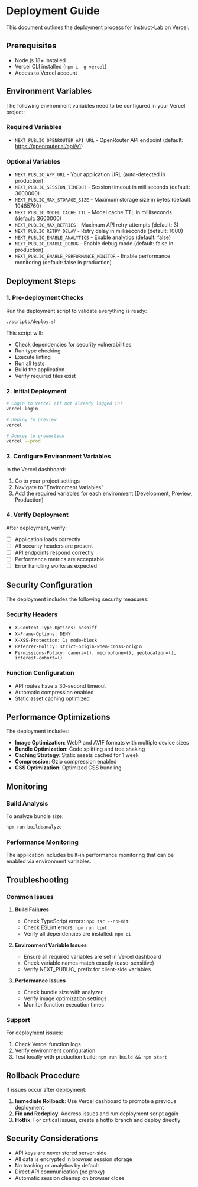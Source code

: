 # Deployment Guide

This document outlines the deployment process for Instruct-Lab on Vercel.

## Prerequisites

- Node.js 18+ installed
- Vercel CLI installed (`npm i -g vercel`)
- Access to Vercel account

## Environment Variables

The following environment variables need to be configured in your Vercel project:

### Required Variables
- `NEXT_PUBLIC_OPENROUTER_API_URL` - OpenRouter API endpoint (default: https://openrouter.ai/api/v1)

### Optional Variables
- `NEXT_PUBLIC_APP_URL` - Your application URL (auto-detected in production)
- `NEXT_PUBLIC_SESSION_TIMEOUT` - Session timeout in milliseconds (default: 3600000)
- `NEXT_PUBLIC_MAX_STORAGE_SIZE` - Maximum storage size in bytes (default: 10485760)
- `NEXT_PUBLIC_MODEL_CACHE_TTL` - Model cache TTL in milliseconds (default: 3600000)
- `NEXT_PUBLIC_MAX_RETRIES` - Maximum API retry attempts (default: 3)
- `NEXT_PUBLIC_RETRY_DELAY` - Retry delay in milliseconds (default: 1000)
- `NEXT_PUBLIC_ENABLE_ANALYTICS` - Enable analytics (default: false)
- `NEXT_PUBLIC_ENABLE_DEBUG` - Enable debug mode (default: false in production)
- `NEXT_PUBLIC_ENABLE_PERFORMANCE_MONITOR` - Enable performance monitoring (default: false in production)

## Deployment Steps

### 1. Pre-deployment Checks

Run the deployment script to validate everything is ready:

```bash
./scripts/deploy.sh
```

This script will:
- Check dependencies for security vulnerabilities
- Run type checking
- Execute linting
- Run all tests
- Build the application
- Verify required files exist

### 2. Initial Deployment

```bash
# Login to Vercel (if not already logged in)
vercel login

# Deploy to preview
vercel

# Deploy to production
vercel --prod
```

### 3. Configure Environment Variables

In the Vercel dashboard:

1. Go to your project settings
2. Navigate to "Environment Variables"
3. Add the required variables for each environment (Development, Preview, Production)

### 4. Verify Deployment

After deployment, verify:

- [ ] Application loads correctly
- [ ] All security headers are present
- [ ] API endpoints respond correctly
- [ ] Performance metrics are acceptable
- [ ] Error handling works as expected

## Security Configuration

The deployment includes the following security measures:

### Security Headers
- `X-Content-Type-Options: nosniff`
- `X-Frame-Options: DENY`
- `X-XSS-Protection: 1; mode=block`
- `Referrer-Policy: strict-origin-when-cross-origin`
- `Permissions-Policy: camera=(), microphone=(), geolocation=(), interest-cohort=()`

### Function Configuration
- API routes have a 30-second timeout
- Automatic compression enabled
- Static asset caching optimized

## Performance Optimizations

The deployment includes:

- **Image Optimization**: WebP and AVIF formats with multiple device sizes
- **Bundle Optimization**: Code splitting and tree shaking
- **Caching Strategy**: Static assets cached for 1 week
- **Compression**: Gzip compression enabled
- **CSS Optimization**: Optimized CSS bundling

## Monitoring

### Build Analysis

To analyze bundle size:

```bash
npm run build:analyze
```

### Performance Monitoring

The application includes built-in performance monitoring that can be enabled via environment variables.

## Troubleshooting

### Common Issues

1. **Build Failures**
   - Check TypeScript errors: `npx tsc --noEmit`
   - Check ESLint errors: `npm run lint`
   - Verify all dependencies are installed: `npm ci`

2. **Environment Variable Issues**
   - Ensure all required variables are set in Vercel dashboard
   - Check variable names match exactly (case-sensitive)
   - Verify NEXT_PUBLIC_ prefix for client-side variables

3. **Performance Issues**
   - Check bundle size with analyzer
   - Verify image optimization settings
   - Monitor function execution times

### Support

For deployment issues:
1. Check Vercel function logs
2. Verify environment configuration
3. Test locally with production build: `npm run build && npm start`

## Rollback Procedure

If issues occur after deployment:

1. **Immediate Rollback**: Use Vercel dashboard to promote a previous deployment
2. **Fix and Redeploy**: Address issues and run deployment script again
3. **Hotfix**: For critical issues, create a hotfix branch and deploy directly

## Security Considerations

- API keys are never stored server-side
- All data is encrypted in browser session storage
- No tracking or analytics by default
- Direct API communication (no proxy)
- Automatic session cleanup on browser close